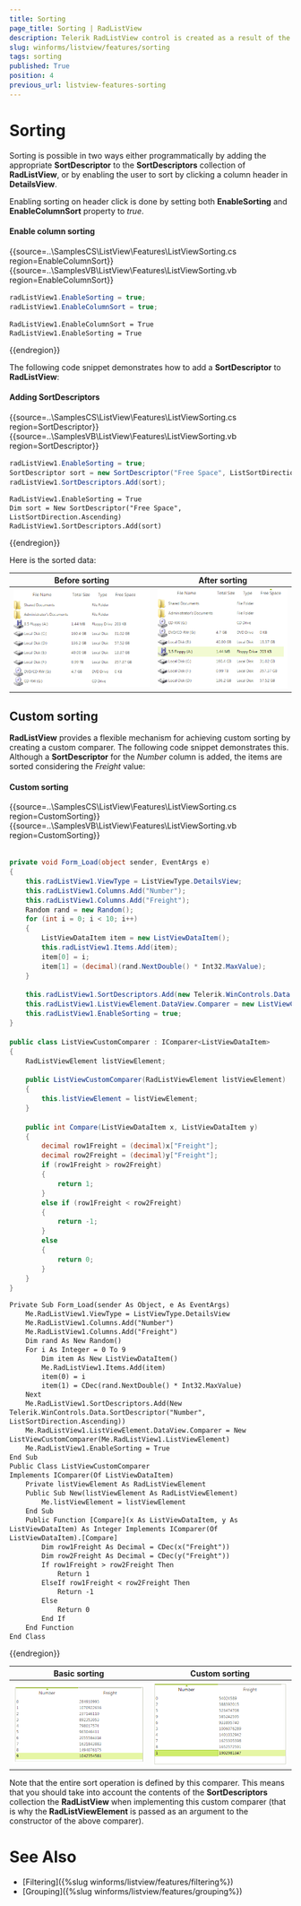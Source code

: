 ```yaml
---
title: Sorting
page_title: Sorting | RadListView
description: Telerik RadListView control is created as a result of the concord of the powerful data layer used by RadGridView and RadListControl, together with the outstanding Telerik Presentation Framework.
slug: winforms/listview/features/sorting
tags: sorting
published: True
position: 4
previous_url: listview-features-sorting
---
```


# Sorting
 
Sorting is possible in two ways either programmatically by adding the appropriate __SortDescriptor__ to the __SortDescriptors__ collection of **RadListView**, or by enabling the user to sort by clicking a column header in __DetailsView__.
        
Enabling sorting on header click is done by setting both __EnableSorting__ and __EnableColumnSort__ property to *true*.

#### Enable column sorting

{{source=..\SamplesCS\ListView\Features\ListViewSorting.cs region=EnableColumnSort}} 
{{source=..\SamplesVB\ListView\Features\ListViewSorting.vb region=EnableColumnSort}} 

````C#
radListView1.EnableSorting = true;
radListView1.EnableColumnSort = true;

````
````VB.NET
RadListView1.EnableColumnSort = True
RadListView1.EnableSorting = True

````

{{endregion}} 

The following code snippet demonstrates how to add a __SortDescriptor__ to **RadListView**:

#### Adding SortDescriptors

{{source=..\SamplesCS\ListView\Features\ListViewSorting.cs region=SortDescriptor}} 
{{source=..\SamplesVB\ListView\Features\ListViewSorting.vb region=SortDescriptor}} 

````C#
radListView1.EnableSorting = true;
SortDescriptor sort = new SortDescriptor("Free Space", ListSortDirection.Ascending);
radListView1.SortDescriptors.Add(sort);

````
````VB.NET
RadListView1.EnableSorting = True
Dim sort = New SortDescriptor("Free Space", ListSortDirection.Ascending)
RadListView1.SortDescriptors.Add(sort)

````

{{endregion}} 

Here is the sorted data:

|Before sorting|After sorting|
|----|----|
|![listview-features-sorting](images/listview-features-sorting.png)|![listview-features-sorting 002](images/listview-features-sorting002.png)|

## Custom sorting

**RadListView** provides a flexible mechanism for achieving custom sorting by creating a custom comparer. The following code snippet demonstrates this. Although a **SortDescriptor** for the *Number* column is added, the items are sorted considering the *Freight* value:

#### Custom sorting

{{source=..\SamplesCS\ListView\Features\ListViewSorting.cs region=CustomSorting}} 
{{source=..\SamplesVB\ListView\Features\ListViewSorting.vb region=CustomSorting}} 

````C#
        
private void Form_Load(object sender, EventArgs e)
{
    this.radListView1.ViewType = ListViewType.DetailsView;
    this.radListView1.Columns.Add("Number");
    this.radListView1.Columns.Add("Freight");
    Random rand = new Random();
    for (int i = 0; i < 10; i++)
    {
        ListViewDataItem item = new ListViewDataItem();
        this.radListView1.Items.Add(item);
        item[0] = i;
        item[1] = (decimal)(rand.NextDouble() * Int32.MaxValue);
    }
    
    this.radListView1.SortDescriptors.Add(new Telerik.WinControls.Data.SortDescriptor("Number", ListSortDirection.Ascending));
    this.radListView1.ListViewElement.DataView.Comparer = new ListViewCustomComparer(this.radListView1.ListViewElement);
    this.radListView1.EnableSorting = true;
}
        
public class ListViewCustomComparer : IComparer<ListViewDataItem>
{
    RadListViewElement listViewElement;
    
    public ListViewCustomComparer(RadListViewElement listViewElement)
    {
        this.listViewElement = listViewElement;
    }
    
    public int Compare(ListViewDataItem x, ListViewDataItem y)
    {
        decimal row1Freight = (decimal)x["Freight"];
        decimal row2Freight = (decimal)y["Freight"];
        if (row1Freight > row2Freight)
        {
            return 1;
        }
        else if (row1Freight < row2Freight)
        {
            return -1;
        }
        else
        {
            return 0;
        }
    }
}

````
````VB.NET
Private Sub Form_Load(sender As Object, e As EventArgs)
    Me.RadListView1.ViewType = ListViewType.DetailsView
    Me.RadListView1.Columns.Add("Number")
    Me.RadListView1.Columns.Add("Freight")
    Dim rand As New Random()
    For i As Integer = 0 To 9
        Dim item As New ListViewDataItem()
        Me.RadListView1.Items.Add(item)
        item(0) = i
        item(1) = CDec(rand.NextDouble() * Int32.MaxValue)
    Next
    Me.RadListView1.SortDescriptors.Add(New Telerik.WinControls.Data.SortDescriptor("Number", ListSortDirection.Ascending))
    Me.RadListView1.ListViewElement.DataView.Comparer = New ListViewCustomComparer(Me.RadListView1.ListViewElement)
    Me.RadListView1.EnableSorting = True
End Sub
Public Class ListViewCustomComparer
Implements IComparer(Of ListViewDataItem)
    Private listViewElement As RadListViewElement
    Public Sub New(listViewElement As RadListViewElement)
        Me.listViewElement = listViewElement
    End Sub
    Public Function [Compare](x As ListViewDataItem, y As ListViewDataItem) As Integer Implements IComparer(Of ListViewDataItem).[Compare]
        Dim row1Freight As Decimal = CDec(x("Freight"))
        Dim row2Freight As Decimal = CDec(y("Freight"))
        If row1Freight > row2Freight Then
            Return 1
        ElseIf row1Freight < row2Freight Then
            Return -1
        Else
            Return 0
        End If
    End Function
End Class

````

{{endregion}} 

|Basic sorting|Custom sorting|
|----|----|
|![listview-features-sorting 003](images/listview-features-sorting003.png)|![listview-features-sorting 004](images/listview-features-sorting004.png)|

Note that the entire sort operation is defined by this comparer. This means that you should take into account the contents of the **SortDescriptors** collection the **RadListView** when implementing this custom comparer (that is why the **RadListViewElement** is passed as an argument to the constructor of the above comparer). 

# See Also

* [Filtering]({%slug winforms/listview/features/filtering%})	
* [Grouping]({%slug winforms/listview/features/grouping%})	 
